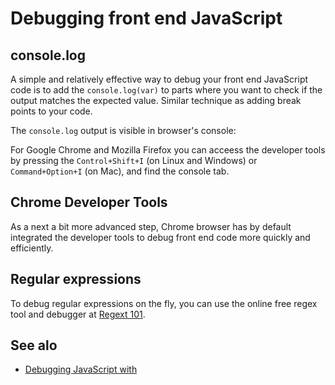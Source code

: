 # Debugging front end JavaScript

## console.log

A simple and relatively effective way to debug your front end JavaScript code is
to add the `console.log(var)` to parts where you want to check if the output
matches the expected value. Similar technique as adding break points to your
code.

The `console.log` output is visible in browser's console:

For Google Chrome and Mozilla Firefox you can acceess the developer tools by
pressing the `Control+Shift+I` (on Linux and Windows) or `Command+Option+I` (on
Mac), and find the console tab.

## Chrome Developer Tools

As a next a bit more advanced step, Chrome browser has by default integrated
the developer tools to debug front end code more quickly and efficiently.

## Regular expressions

To debug regular expressions on the fly, you can use the online free regex tool
and debugger at [Regext 101](https://regex101.com).

## See alo

* [Debugging JavaScript with](https://developers.google.com/web/tools/chrome-devtools/javascript/)
